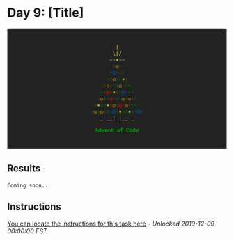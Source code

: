 # Day 9: [Title]

![Advent of Code 2019 PHP solutions](https://raw.githubusercontent.com/aran112000/Advent-of-Code-2019-PHP/master/aoc.png "Advent of Code 2019")

## Results
```console
Coming soon...
```

## Instructions
[You can locate the instructions for this task here](https://adventofcode.com/2019/day/9) - *Unlocked 2019-12-09 00:00:00 EST*